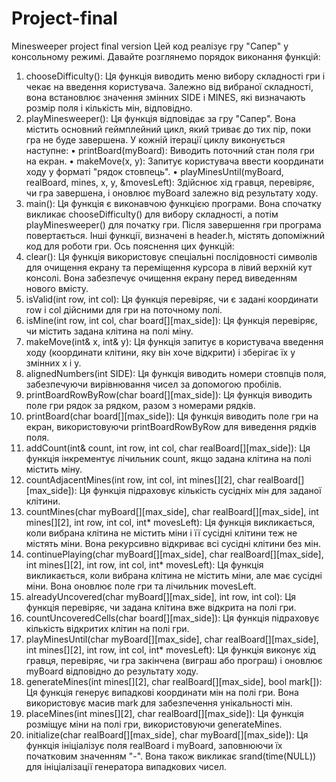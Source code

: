 # Project-final
Minesweeper project final version
Цей код реалізує гру "Сапер" у консольному режимі. Давайте розглянемо порядок виконання функцій:
1.	chooseDifficulty(): Ця функція виводить меню вибору складності гри і чекає на введення користувача. Залежно від вибраної складності, вона встановлює значення змінних SIDE і MINES, які визначають розмір поля і кількість мін, відповідно.
2.	playMinesweeper(): Ця функція відповідає за гру "Сапер". Вона містить основний геймплейний цикл, який триває до тих пір, поки гра не буде завершена. У кожній ітерації циклу виконується наступне:
•	printBoard(myBoard): Виводить поточний стан поля гри на екран.
•	makeMove(x, y): Запитує користувача ввести координати ходу у форматі "рядок стовпець".
•	playMinesUntil(myBoard, realBoard, mines, x, y, &movesLeft): Здійснює хід гравця, перевіряє, чи гра завершена, і оновлює myBoard залежно від результату ходу.
3.	main(): Ця функція є виконавчою функцією програми. Вона спочатку викликає chooseDifficulty() для вибору складності, а потім playMinesweeper() для початку гри. Після завершення гри програма повертається.
Інші функції, визначені в header.h, містять допоміжний код для роботи гри.
Ось пояснення цих функцій:
1.	clear(): Ця функція використовує спеціальні послідовності символів для очищення екрану та переміщення курсора в лівий верхній кут консолі. Вона забезпечує очищення екрану перед виведенням нового вмісту.
2.	isValid(int row, int col): Ця функція перевіряє, чи є задані координати row і col дійсними для гри на поточному полі.
3.	isMine(int row, int col, char board[][max_side]): Ця функція перевіряє, чи містить задана клітина на полі міну.
4.	makeMove(int& x, int& y): Ця функція запитує в користувача введення ходу (координати клітини, яку він хоче відкрити) і зберігає їх у змінних x і y.
5.	alignedNumbers(int SIDE): Ця функція виводить номери стовпців поля, забезпечуючи вирівнювання чисел за допомогою пробілів.
6.	printBoardRowByRow(char board[][max_side]): Ця функція виводить поле гри рядок за рядком, разом з номерами рядків.
7.	printBoard(char board[][max_side]): Ця функція виводить поле гри на екран, використовуючи printBoardRowByRow для виведення рядків поля.
8.	addCount(int& count, int row, int col, char realBoard[][max_side]): Ця функція інкрементує лічильник count, якщо задана клітина на полі містить міну.
9.	countAdjacentMines(int row, int col, int mines[][2], char realBoard[][max_side]): Ця функція підраховує кількість сусідніх мін для заданої клітини.
10.	countMines(char myBoard[][max_side], char realBoard[][max_side], int mines[][2], int row, int col, int* movesLeft): Ця функція викликається, коли вибрана клітина не містить міни і її сусідні клітини теж не містять міни. Вона рекурсивно відкриває всі сусідні клітини без мін.
11.	continuePlaying(char myBoard[][max_side], char realBoard[][max_side], int mines[][2], int row, int col, int* movesLeft): Ця функція викликається, коли вибрана клітина не містить міни, але має сусідні міни. Вона оновлює поле гри та лічильник movesLeft.
12.	alreadyUncovered(char myBoard[][max_side], int row, int col): Ця функція перевіряє, чи задана клітина вже відкрита на полі гри.
13.	countUncoveredCells(char board[][max_side]): Ця функція підраховує кількість відкритих клітин на полі гри.
14.	playMinesUntil(char myBoard[][max_side], char realBoard[][max_side], int mines[][2], int row, int col, int* movesLeft): Ця функція виконує хід гравця, перевіряє, чи гра закінчена (виграш або програш) і оновлює myBoard відповідно до результату ходу.
15.	generateMines(int mines[][2], char realBoard[][max_side], bool mark[]): Ця функція генерує випадкові координати мін на полі гри. Вона використовує масив mark для забезпечення унікальності мін.
16.	placeMines(int mines[][2], char realBoard[][max_side]): Ця функція розміщує міни на полі гри, використовуючи generateMines.
17.	initialize(char realBoard[][max_side], char myBoard[][max_side]): Ця функція ініціалізує поля realBoard і myBoard, заповнюючи їх початковим значенням "-". Вона також викликає srand(time(NULL)) для ініціалізації генератора випадкових чисел.
